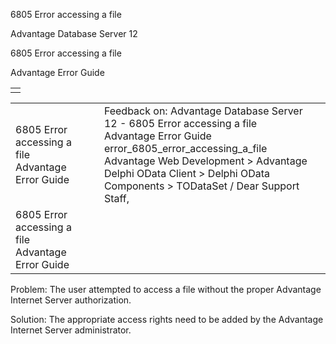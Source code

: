 6805 Error accessing a file




Advantage Database Server 12  

6805 Error accessing a file

Advantage Error Guide

|  |
| --- |
|  |

|  |  |  |  |  |
| --- | --- | --- | --- | --- |
| 6805 Error accessing a file  Advantage Error Guide |  |  | Feedback on: Advantage Database Server 12 - 6805 Error accessing a file Advantage Error Guide error\_6805\_error\_accessing\_a\_file Advantage Web Development > Advantage Delphi OData Client > Delphi OData Components > TODataSet / Dear Support Staff, |  |
| 6805 Error accessing a file  Advantage Error Guide |  |  |  |  |

Problem: The user attempted to access a file without the proper Advantage Internet Server authorization.

Solution: The appropriate access rights need to be added by the Advantage Internet Server administrator.